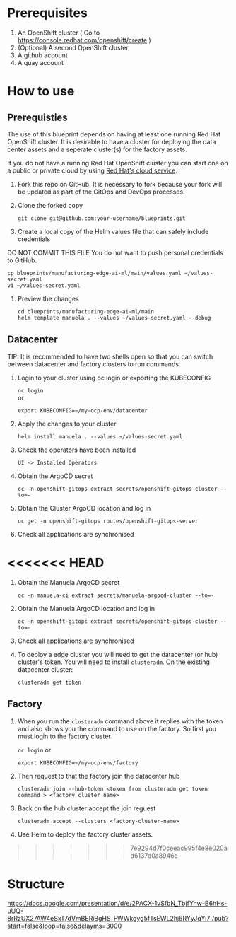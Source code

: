 # Prerequisites

1. An OpenShift cluster ( Go to https://console.redhat.com/openshift/create )
1. (Optional) A second OpenShift cluster
1. A github account
1. A quay account

# How to use

## Prerequisties

The use of this blueprint depends on having at least one running Red Hat OpenShift cluster. It is desirable to have a cluster for deploying the data center assets and a seperate cluster(s) for the factory assets.

If you do not have a running Red Hat OpenShift cluster you can start one on a public or private cloud by using [Red Hat's cloud service](https://console.redhat.com/openshift/create). 

1. Fork this repo on GitHub. It is necessary to fork because your fork will be updated as part of the GitOps and DevOps processes.

1. Clone the forked copy

   `git clone git@github.com:your-username/blueprints.git`

1. Create a local copy of the Helm values file that can safely include credentials

  DO NOT COMMIT THIS FILE
  You do not want to push personal credentials to GitHub.
   ```
   cp blueprints/manufacturing-edge-ai-ml/main/values.yaml ~/values-secret.yaml
   vi ~/values-secret.yaml
   ```

1. Preview the changes
   ```
   cd blueprints/manufacturing-edge-ai-ml/main
   helm template manuela . --values ~/values-secret.yaml --debug
   ```
## Datacenter

TIP: It is recommended to have two shells open so that you can switch between datacenter and factory clusters to run commands. 

1. Login to your cluster using oc login or exporting the KUBECONFIG

   `oc login`  
   or 
   
   `export KUBECONFIG=~/my-ocp-env/datacenter`

1. Apply the changes to your cluster

   `helm install manuela . --values ~/values-secret.yaml`
   
1. Check the operators have been installed 

   `UI -> Installed Operators`

1. Obtain the ArgoCD secret

   `oc -n openshift-gitops extract secrets/openshift-gitops-cluster --to=-`

1. Obtain the Cluster ArgoCD location and log in

   `oc get -n openshift-gitops routes/openshift-gitops-server`
   
1. Check all applications are synchronised

<<<<<<< HEAD
=======
1. Obtain the Manuela ArgoCD secret

   `oc -n manuela-ci extract secrets/manuela-argocd-cluster --to=-`

1. Obtain the Manuela ArgoCD location and log in

   `oc -n openshift-gitops extract secrets/openshift-gitops-cluster --to=-`

1. Check all applications are synchronised

1. To deploy a edge cluster you will need to get the datacenter (or hub) cluster's token. You will need to install `clusteradm`.  On the existing datacenter cluster:

   `clusteradm get token`

## Factory

1. When you run the `clusteradm` command above it replies with the token and also shows you the command to use on the factory. So first you must login to the factory cluster

   `oc login`
   or
   
   `export KUBECONFIG=~/my-ocp-env/factory`

1. Then request to that the factory join the datacenter hub

   `clusteradm join --hub-token <token from clusteradm get token command > <factory cluster name>`

1. Back on the hub cluster accept the join reguest 

   `clusteradm accept --clusters <factory-cluster-name>`

1. Use Helm to deploy the factory cluster assets.


>>>>>>> 7e9294d7f0ceeac995f4e8e020ad6137d0a8946e
# Structure

https://docs.google.com/presentation/d/e/2PACX-1vSfbN_TbjfYnw-B6hHs-uUQ-8rRzUX27AW4eSxT7dVmBERiBgHS_FWWkgyg5fTsEWL2hj6RYyJqYi7_/pub?start=false&loop=false&delayms=3000
